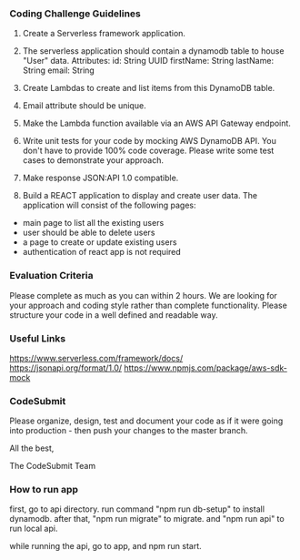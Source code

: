 ### Coding Challenge Guidelines

1. Create a Serverless framework application.

2. The serverless application should contain a dynamodb table to house "User" data. Attributes:
   id: String UUID
   firstName: String
   lastName: String
   email: String

3. Create Lambdas to create and list items from this DynamoDB table.

4. Email attribute should be unique.

5. Make the Lambda function available via an AWS API Gateway endpoint.

6. Write unit tests for your code by mocking AWS DynamoDB API. You don't have to provide 100% code coverage.
   Please write some test cases to demonstrate your approach.

7. Make response JSON:API 1.0 compatible.

8. Build a REACT application to display and create user data. The application will consist of the following pages:

- main page to list all the existing users
- user should be able to delete users
- a page to create or update existing users
- authentication of react app is not required

### Evaluation Criteria

Please complete as much as you can within 2 hours. We are looking for your approach
and coding style rather than complete functionality. Please structure your code in a well
defined and readable way.

### Useful Links

https://www.serverless.com/framework/docs/
https://jsonapi.org/format/1.0/
https://www.npmjs.com/package/aws-sdk-mock

### CodeSubmit

Please organize, design, test and document your code as if it were
going into production - then push your changes to the master branch.

All the best,

The CodeSubmit Team

### How to run app

first, go to api directory.
run command "npm run db-setup" to install dynamodb.
after that, "npm run migrate" to migrate.
and "npm run api" to run local api.

while running the api, go to app, and npm run start.
